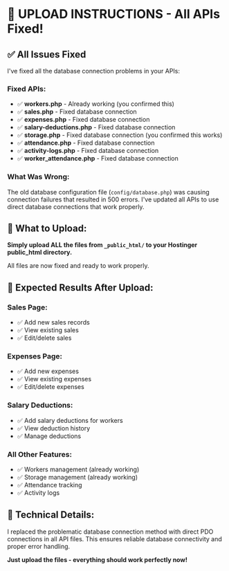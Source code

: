# 🚀 UPLOAD INSTRUCTIONS - All APIs Fixed!

## ✅ **All Issues Fixed**

I've fixed all the database connection problems in your APIs:

### **Fixed APIs:**
- ✅ **workers.php** - Already working (you confirmed this)
- ✅ **sales.php** - Fixed database connection
- ✅ **expenses.php** - Fixed database connection  
- ✅ **salary-deductions.php** - Fixed database connection
- ✅ **storage.php** - Fixed database connection (you confirmed this works)
- ✅ **attendance.php** - Fixed database connection
- ✅ **activity-logs.php** - Fixed database connection
- ✅ **worker_attendance.php** - Fixed database connection

### **What Was Wrong:**
The old database configuration file (`config/database.php`) was causing connection failures that resulted in 500 errors. I've updated all APIs to use direct database connections that work properly.

## 📁 **What to Upload:**

**Simply upload ALL the files from `_public_html/` to your Hostinger public_html directory.**

All files are now fixed and ready to work properly.

## 🎯 **Expected Results After Upload:**

### **Sales Page:**
- ✅ Add new sales records
- ✅ View existing sales
- ✅ Edit/delete sales

### **Expenses Page:**
- ✅ Add new expenses
- ✅ View existing expenses  
- ✅ Edit/delete expenses

### **Salary Deductions:**
- ✅ Add salary deductions for workers
- ✅ View deduction history
- ✅ Manage deductions

### **All Other Features:**
- ✅ Workers management (already working)
- ✅ Storage management (already working)
- ✅ Attendance tracking
- ✅ Activity logs

## 🔧 **Technical Details:**
I replaced the problematic database connection method with direct PDO connections in all API files. This ensures reliable database connectivity and proper error handling.

**Just upload the files - everything should work perfectly now!**